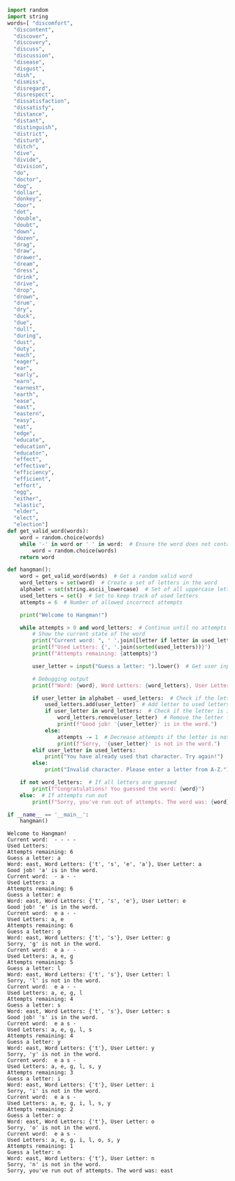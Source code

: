 ```python
import random
import string
words=[ "discomfort",
  "discontent",
  "discover",
  "discovery",
  "discuss",
  "discussion",
  "disease",
  "disgust",
  "dish",
  "dismiss",
  "disregard",
  "disrespect",
  "dissatisfaction",
  "dissatisfy",
  "distance",
  "distant",
  "distinguish",
  "district",
  "disturb",
  "ditch",
  "dive",
  "divide",
  "division",
  "do",
  "doctor",
  "dog",
  "dollar",
  "donkey",
  "door",
  "dot",
  "double",
  "doubt",
  "down",
  "dozen",
  "drag",
  "draw",
  "drawer",
  "dream",
  "dress",
  "drink",
  "drive",
  "drop",
  "drown",
  "drum",
  "dry",
  "duck",
  "due",
  "dull",
  "during",
  "dust",
  "duty",
  "each",
  "eager",
  "ear",
  "early",
  "earn",
  "earnest",
  "earth",
  "ease",
  "east",
  "eastern",
  "easy",
  "eat",
  "edge",
  "educate",
  "education",
  "educator",
  "effect",
  "effective",
  "efficiency",
  "efficient",
  "effort",
  "egg",
  "either",
  "elastic",
  "elder",
  "elect",
  "election"]
def get_valid_word(words):
    word = random.choice(words)
    while '-' in word or ' ' in word:  # Ensure the word does not contain hyphens or spaces
        word = random.choice(words)
    return word

def hangman():
    word = get_valid_word(words)  # Get a random valid word
    word_letters = set(word)  # Create a set of letters in the word
    alphabet = set(string.ascii_lowercase)  # Set of all uppercase letters
    used_letters = set()  # Set to keep track of used letters
    attempts = 6  # Number of allowed incorrect attempts

    print("Welcome to Hangman!")

    while attempts > 0 and word_letters:  # Continue until no attempts left or word is guessed
        # Show the current state of the word
        print("Current word: ", ' '.join([letter if letter in used_letters else '-' for letter in word]))
        print(f"Used Letters: {', '.join(sorted(used_letters))}")
        print(f"Attempts remaining: {attempts}")

        user_letter = input("Guess a letter: ").lower()  # Get user input and convert to uppercase

        # Debugging output
        print(f"Word: {word}, Word Letters: {word_letters}, User Letter: {user_letter}")

        if user_letter in alphabet - used_letters:  # Check if the letter is valid and not used
            used_letters.add(user_letter)  # Add letter to used letters
            if user_letter in word_letters:  # Check if the letter is in the word
                word_letters.remove(user_letter)  # Remove the letter from the set
                print(f"Good job! '{user_letter}' is in the word.")
            else:
                attempts -= 1  # Decrease attempts if the letter is not in the word
                print(f"Sorry, '{user_letter}' is not in the word.")
        elif user_letter in used_letters:
            print("You have already used that character. Try again!")
        else:
            print("Invalid character. Please enter a letter from A-Z.")

    if not word_letters:  # If all letters are guessed
        print(f"Congratulations! You guessed the word: {word}")
    else:  # If attempts run out
        print(f"Sorry, you've run out of attempts. The word was: {word}")

if __name__ == '__main__':
    hangman()
```

    Welcome to Hangman!
    Current word:  - - - -
    Used Letters: 
    Attempts remaining: 6
    Guess a letter: a
    Word: east, Word Letters: {'t', 's', 'e', 'a'}, User Letter: a
    Good job! 'a' is in the word.
    Current word:  - a - -
    Used Letters: a
    Attempts remaining: 6
    Guess a letter: e
    Word: east, Word Letters: {'t', 's', 'e'}, User Letter: e
    Good job! 'e' is in the word.
    Current word:  e a - -
    Used Letters: a, e
    Attempts remaining: 6
    Guess a letter: g
    Word: east, Word Letters: {'t', 's'}, User Letter: g
    Sorry, 'g' is not in the word.
    Current word:  e a - -
    Used Letters: a, e, g
    Attempts remaining: 5
    Guess a letter: l
    Word: east, Word Letters: {'t', 's'}, User Letter: l
    Sorry, 'l' is not in the word.
    Current word:  e a - -
    Used Letters: a, e, g, l
    Attempts remaining: 4
    Guess a letter: s
    Word: east, Word Letters: {'t', 's'}, User Letter: s
    Good job! 's' is in the word.
    Current word:  e a s -
    Used Letters: a, e, g, l, s
    Attempts remaining: 4
    Guess a letter: y
    Word: east, Word Letters: {'t'}, User Letter: y
    Sorry, 'y' is not in the word.
    Current word:  e a s -
    Used Letters: a, e, g, l, s, y
    Attempts remaining: 3
    Guess a letter: i
    Word: east, Word Letters: {'t'}, User Letter: i
    Sorry, 'i' is not in the word.
    Current word:  e a s -
    Used Letters: a, e, g, i, l, s, y
    Attempts remaining: 2
    Guess a letter: o
    Word: east, Word Letters: {'t'}, User Letter: o
    Sorry, 'o' is not in the word.
    Current word:  e a s -
    Used Letters: a, e, g, i, l, o, s, y
    Attempts remaining: 1
    Guess a letter: n
    Word: east, Word Letters: {'t'}, User Letter: n
    Sorry, 'n' is not in the word.
    Sorry, you've run out of attempts. The word was: east
    
